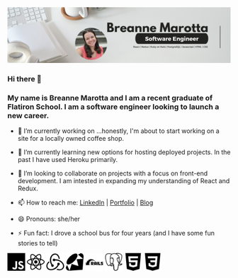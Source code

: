 <img src="images/Orange Ebb and Flow Abstract LinkedIn Banner (2).png" />

### Hi there 👋

### My name is Breanne Marotta and I am a recent graduate of Flatiron School. I am a software engineer looking to launch a new career. 

- 🔭 I’m currently working on ...honestly, I'm about to start working on a site for a locally owned coffee shop.

- 🌱 I’m currently learning new options for hosting deployed projects. In the past I have used Heroku primarily.

- 👯 I’m looking to collaborate on projects with a focus on front-end development. I am intested in expanding my understanding of React and Redux.

- 📫 How to reach me: [LinkedIn](https://www.linkedin.com/in/bremarotta/) |  [Portfolio](https://bremarotta.wixsite.com/breanne) | [Blog](https://medium.com/@bremarotta) 
- 😄 Pronouns: she/her
- ⚡ Fun fact: I drove a school bus for four years (and I have some fun stories to tell)
<p>
<img height="40" src="images/javascript.svg">
<img height="40" src="images/react.svg">
<img height="40" src="images/redux.svg">
<img height="40" src="images/ruby.svg">
<img height="40" src="images/rubyonrails.svg">
<img height="40" src="images/postgresql.svg">
<img height="40" src="images/html5.svg">
<img height="40" src="images/css3.svg">
</p>



<!--
**BreMarotta/BreMarotta** is a ✨ _special_ ✨ repository because its `README.md` (this file) appears on your GitHub profile.

Here are some ideas to get you started:

- 🔭 I’m currently working on ...
- 🌱 I’m currently learning ...
- 👯 I’m looking to collaborate on ...
- 🤔 I’m looking for help with ...
- 💬 Ask me about ...
- 📫 How to reach me: ...
- 😄 Pronouns: ...
- ⚡ Fun fact: ...
-->

